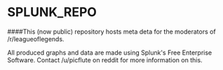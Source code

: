 # SPLUNK_REPO

####This (now public) repository hosts meta deta for the moderators of /r/leagueoflegends.

All produced graphs and data are made using Splunk's Free Enterprise Software. Contact /u/picflute on reddit for more information on this.
